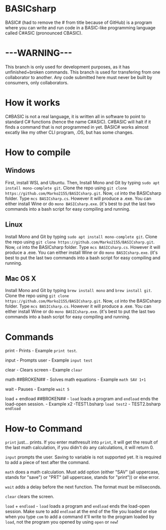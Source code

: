 # BASICsharp
BASIC# (had to remove the # from title because of GitHub) is a program where you can write and run code in a BASIC-like programming language called C#ASIC (pronounced CBASIC).

# ---WARNING---
This branch is only used for development purposes, as it has unfinished+broken commands. This branch is used for transfering from one collaborator to another. Any code submitted here must never be built by consumers, only collaborators.

# How it works
C#BASIC is not a real language, it is written all in software to point to standard C# functions (hence the name C#ASIC). C#BASIC will halt if it finds a command that is not programmed in yet.
BASIC# works almost excatly like my other CLI program, .OS, but has some changes.

# How to compile
## Windows
First, install WSL and Ubuntu. Then, Install Mono and Git by typing ```sudo apt install mono-complete git```. Clone the repo using ```git clone https://github.com/Marko2155/BASICsharp.git```. Now, ```cd``` into the BASICsharp folder. Type ```mcs BASICsharp.cs```. However it will produce a .exe. You can either install Wine or do ```mono BASICsharp.exe```. (it's best to put the last two commands into a bash script for easy compiling and running.
## Linux
Install Mono and Git by typing ```sudo apt install mono-complete git```. Clone the repo using ```git clone https://github.com/Marko2155/BASICsharp.git```. Now, ```cd``` into the BASICsharp folder. Type ```mcs BASICsharp.cs```. However it will produce a .exe. You can either install Wine or do ```mono BASICsharp.exe```. (it's best to put the last two commands into a bash script for easy compiling and running.
## Mac OS X
Install Mono and Git by typing ```brew install mono``` and ```brew install git```. Clone the repo using ```git clone https://github.com/Marko2155/BASICsharp.git```. Now, ```cd``` into the BASICsharp folder. Type ```mcs BASICsharp.cs```. However it will produce a .exe. You can either install Wine or do ```mono BASICsharp.exe```. (it's best to put the last two commands into a bash script for easy compiling and running.

# Commands
print - Prints - Example ```print test```.

input - Prompts user - Example ```input test```

clear - Clears screen - Example ```clear``` 

math ##BROKEN## - Solves math equations - Example ```math SAV 1+1```

wait - Pauses - Example ```wait 5```

load + endload ##BROKEN## - ```load``` loads a program and ```endload``` ends the load-open session. - Example x2 -TEST1.bsharp ```load test2``` - TEST2.bsharp ```endload```

# How-to Command
```print``` just... prints. If you enter mathresult into ```print```, it will get the result of the last math calculation, if you didn't do any calculations, it will return 0.

```input``` prompts the user. Saving to variable is not supported yet. It is required to add a piece of text after the command.

```math``` does a math calculation. Must add option (either "SAV" (all uppercase, stands for "save") or "PRT" (all uppercase, stands for "print")) or else error.

```wait``` adds a delay before the next function. The format must be miliseconds.

```clear``` clears the screen.

```load``` + ```endload``` - ```load``` loads a program and ```endload``` ends the load-open session. Make sure to add ```endload``` at the end of the file you loaded or else when you type ```com``` to add a command it'll write to the program loaded by ```load```, not the program you opened by using ```open``` or ```new```!
